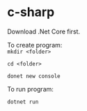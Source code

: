 # c-sharp

Download .Net Core first. <br>

To create program: <br> `mkdir <folder>`

`cd <folder>`

`donet new console` <br>

To run program: <br>

`dotnet run`
